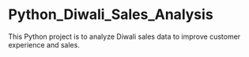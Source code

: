 # Python_Diwali_Sales_Analysis
This Python project is to analyze Diwali sales data to improve customer experience and sales.
